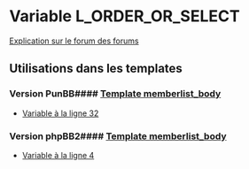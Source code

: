 # Variable L_ORDER_OR_SELECT
[Explication sur le forum des forums](http://forum.forumactif.com/t294113-listing-des-variables#L_ORDER_OR_SELECT)
## Utilisations dans les templates
### Version PunBB#### [Template memberlist_body](punbb/memberlist_body.md)
* [Variable à la ligne 32](../punbb/memberlist_body.tpl#L32)
### Version phpBB2#### [Template memberlist_body](subsilver/memberlist_body.md)
* [Variable à la ligne 4](../subsilver/memberlist_body.tpl#L4)